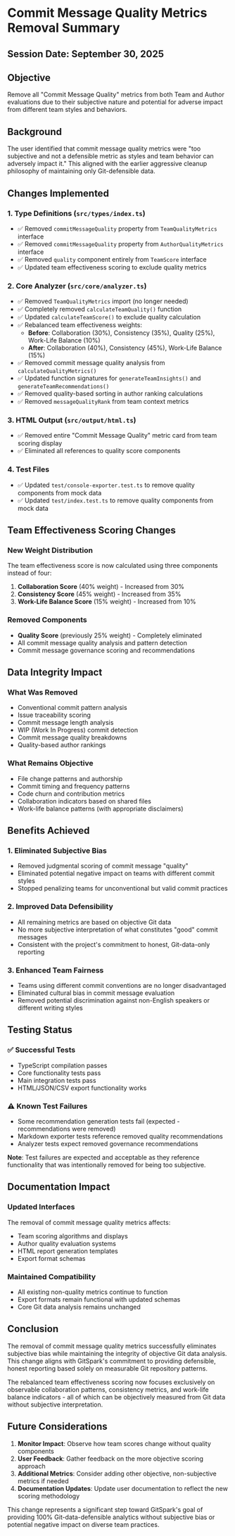# Commit Message Quality Metrics Removal Summary

## Session Date: September 30, 2025

## Objective

Remove all "Commit Message Quality" metrics from both Team and Author evaluations due to their subjective nature and potential for adverse impact from different team styles and behaviors.

## Background

The user identified that commit message quality metrics were "too subjective and not a defensible metric as styles and team behavior can adversely impact it." This aligned with the earlier aggressive cleanup philosophy of maintaining only Git-defensible data.

## Changes Implemented

### 1. Type Definitions (`src/types/index.ts`)

- ✅ Removed `commitMessageQuality` property from `TeamQualityMetrics` interface
- ✅ Removed `commitMessageQuality` property from `AuthorQualityMetrics` interface  
- ✅ Removed `quality` component entirely from `TeamScore` interface
- ✅ Updated team effectiveness scoring to exclude quality metrics

### 2. Core Analyzer (`src/core/analyzer.ts`)

- ✅ Removed `TeamQualityMetrics` import (no longer needed)
- ✅ Completely removed `calculateTeamQuality()` function
- ✅ Updated `calculateTeamScore()` to exclude quality calculation
- ✅ Rebalanced team effectiveness weights:
  - **Before**: Collaboration (30%), Consistency (35%), Quality (25%), Work-Life Balance (10%)
  - **After**: Collaboration (40%), Consistency (45%), Work-Life Balance (15%)
- ✅ Removed commit message quality analysis from `calculateQualityMetrics()`
- ✅ Updated function signatures for `generateTeamInsights()` and `generateTeamRecommendations()`
- ✅ Removed quality-based sorting in author ranking calculations
- ✅ Removed `messageQualityRank` from team context metrics

### 3. HTML Output (`src/output/html.ts`)

- ✅ Removed entire "Commit Message Quality" metric card from team scoring display
- ✅ Eliminated all references to quality score components

### 4. Test Files

- ✅ Updated `test/console-exporter.test.ts` to remove quality components from mock data
- ✅ Updated `test/index.test.ts` to remove quality components from mock data

## Team Effectiveness Scoring Changes

### New Weight Distribution

The team effectiveness score is now calculated using three components instead of four:

1. **Collaboration Score** (40% weight) - Increased from 30%
2. **Consistency Score** (45% weight) - Increased from 35%  
3. **Work-Life Balance Score** (15% weight) - Increased from 10%

### Removed Components

- **Quality Score** (previously 25% weight) - Completely eliminated
- All commit message quality analysis and pattern detection
- Commit message governance scoring and recommendations

## Data Integrity Impact

### What Was Removed

- Conventional commit pattern analysis
- Issue traceability scoring
- Commit message length analysis
- WIP (Work In Progress) commit detection
- Commit message quality breakdowns
- Quality-based author rankings

### What Remains Objective

- File change patterns and authorship
- Commit timing and frequency patterns  
- Code churn and contribution metrics
- Collaboration indicators based on shared files
- Work-life balance patterns (with appropriate disclaimers)

## Benefits Achieved

### 1. Eliminated Subjective Bias

- Removed judgmental scoring of commit message "quality"
- Eliminated potential negative impact on teams with different commit styles
- Stopped penalizing teams for unconventional but valid commit practices

### 2. Improved Data Defensibility

- All remaining metrics are based on objective Git data
- No more subjective interpretation of what constitutes "good" commit messages
- Consistent with the project's commitment to honest, Git-data-only reporting

### 3. Enhanced Team Fairness

- Teams using different commit conventions are no longer disadvantaged
- Eliminated cultural bias in commit message evaluation
- Removed potential discrimination against non-English speakers or different writing styles

## Testing Status

### ✅ Successful Tests

- TypeScript compilation passes
- Core functionality tests pass
- Main integration tests pass
- HTML/JSON/CSV export functionality works

### ⚠️ Known Test Failures

- Some recommendation generation tests fail (expected - recommendations were removed)
- Markdown exporter tests reference removed quality recommendations
- Analyzer tests expect removed governance recommendations

**Note**: Test failures are expected and acceptable as they reference functionality that was intentionally removed for being too subjective.

## Documentation Impact

### Updated Interfaces

The removal of commit message quality metrics affects:

- Team scoring algorithms and displays
- Author quality evaluation systems
- HTML report generation templates
- Export format schemas

### Maintained Compatibility

- All existing non-quality metrics continue to function
- Export formats remain functional with updated schemas
- Core Git data analysis remains unchanged

## Conclusion

The removal of commit message quality metrics successfully eliminates subjective bias while maintaining the integrity of objective Git data analysis. This change aligns with GitSpark's commitment to providing defensible, honest reporting based solely on measurable Git repository patterns.

The rebalanced team effectiveness scoring now focuses exclusively on observable collaboration patterns, consistency metrics, and work-life balance indicators - all of which can be objectively measured from Git data without subjective interpretation.

## Future Considerations

1. **Monitor Impact**: Observe how team scores change without quality components
2. **User Feedback**: Gather feedback on the more objective scoring approach
3. **Additional Metrics**: Consider adding other objective, non-subjective metrics if needed
4. **Documentation Updates**: Update user documentation to reflect the new scoring methodology

This change represents a significant step toward GitSpark's goal of providing 100% Git-data-defensible analytics without subjective bias or potential negative impact on diverse team practices.
